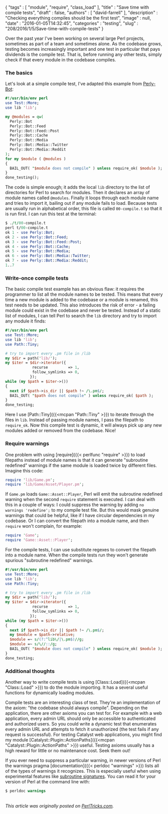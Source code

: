 {
   "tags" : [
      "module",
      "require",
      "class_load"
   ],
   "title" : "Save time with compile tests",
   "draft" : false,
   "authors" : [
      "david-farrell"
   ],
   "description" : "Checking everything compiles should be the first test",
   "image" : null,
   "date" : "2016-01-05T14:32:45",
   "categories" : "testing",
   "slug" : "208/2016/1/5/Save-time-with-compile-tests"
}


Over the past year I've been working on several large Perl projects, sometimes as part of a team and sometimes alone. As the codebase grows, testing becomes increasingly important and one test in particular that pays dividends is the compile test. That is, before running any other tests, simply check if that every module in the codebase compiles.

### The basics

Let's look at a simple compile test, I've adapted this example from [Perly-Bot](https://github.com/dnmfarrell/Perly-Bot):

```perl
#!/usr/bin/env perl
use Test::More;
use lib 'lib';

my @modules = qw(
  Perly::Bot
  Perly::Bot::Feed
  Perly::Bot::Feed::Post
  Perly::Bot::Cache
  Perly::Bot::Media
  Perly::Bot::Media::Twitter
  Perly::Bot::Media::Reddit
);
for my $module ( @modules )
{
  BAIL_OUT( "$module does not compile" ) unless require_ok( $module );
}
done_testing();
```

The code is simple enough; it adds the local `lib` directory to the list of directories for Perl to search for modules. Then it declares an array of module names called `@modules`. Finally it loops through each module name and tries to import it, bailing out if any module fails to load. Because tests are usually run in alphabetical order, this file is called `00-compile.t` so that it is run first. I can run this test at the terminal:

```perl
$ ./t/00-compile.t
perl t/00-compile.t
ok 1 - use Perly::Bot;
ok 2 - use Perly::Bot::Feed;
ok 3 - use Perly::Bot::Feed::Post;
ok 4 - use Perly::Bot::Cache;
ok 5 - use Perly::Bot::Media;
ok 6 - use Perly::Bot::Media::Twitter;
ok 7 - use Perly::Bot::Media::Reddit;
1..7
```

### Write-once compile tests

The basic compile test example has an obvious flaw: it requires the programmer to list all the module names to be tested. This means that every time a new module is added to the codebase or a module is renamed, this test needs to be updated. This also introduces the risk of error - a failing module could exist in the codebase and never be tested. Instead of a static list of modules, I can tell Perl to search the `lib` directory and try to import any module it finds:

```perl
#!/usr/bin/env perl
use Test::More;
use lib 'lib';
use Path::Tiny;

# try to import every .pm file in /lib
my $dir = path('lib/');
my $iter = $dir->iterator({
            recurse         => 1,
            follow_symlinks => 0,
           });
while (my $path = $iter->())
{
  next if $path->is_dir || $path !~ /\.pm$/;
  BAIL_OUT( "$path does not compile" ) unless require_ok( $path );
}
done_testing;
```

Here I use [Path::Tiny]({{<mcpan "Path::Tiny" >}}) to iterate through the files in `lib`. Instead of passing module names, I pass the filepath to `require_ok`. Now this compile test is dynamic, it will always pick up any new modules added or removed from the codebase. Nice!

### Require warnings

One problem with using [require]({{< perlfunc "require" >}}) to load filepaths instead of module names is that it can generate "subroutine redefined" warnings if the same module is loaded twice by different files. Imagine this code:

```perl
require 'lib/Game.pm';
require 'lib/Game/Asset/Player.pm';
```

If `Game.pm` loads `Game::Asset::Player`, Perl will emit the subroutine redefined warning when the second `require` statement is executed. I can deal with this in a couple of ways: I could suppress the warning by adding `no warnings 'redefine';` to my compile test file. But this would mask genuine warnings that could be helpful, like if I have circular dependencies in my codebase. Or I can convert the filepath into a module name, and then `require` won't complain, for example:

```perl
require 'Game';
require 'Game::Asset::Player';
```

For the compile tests, I can use substitute regexes to convert the filepath into a module name. When the compile tests run they won't generate spurious "subroutine redefined" warnings.

```perl
#!/usr/bin/env perl
use Test::More;
use lib 'lib';
use Path::Tiny;

# try to import every .pm file in /lib
my $dir = path('lib/');
my $iter = $dir->iterator({
            recurse         => 1,
            follow_symlinks => 0,
           });
while (my $path = $iter->())
{
  next if $path->is_dir || $path !~ /\.pm$/;
  my $module = $path->relative;
  $module =~ s/(?:^lib\/|\.pm$)//g;
  $module =~ s/\//::/g;
  BAIL_OUT( "$module does not compile" ) unless require_ok( $module );
}
done_testing;
```

### Additional thoughts

Another way to write compile tests is using [Class::Load]({{<mcpan "Class::Load" >}}) to do the module importing. It has a several useful functions for dynamically loading modules.

Compile tests are an interesting class of test. They're an implementation of the axiom: "the codebase should always compile". Depending on the application, there are other axioms you can test for. For example with a web application, every admin URL should only be accessible to authenticated and authorized users. So you could write a dynamic test that enumerates every admin URL and attempts to fetch it unauthorized (the test fails if any request is successful). For testing Catalyst web applications, you might find my module [Catalyst::Plugin::ActionPaths]({{<mcpan "Catalyst::Plugin::ActionPaths" >}}) useful. Testing axioms usually has a high reward for little or no maintenance cost. Seek them out!

If you ever need to suppress a particular warning, in newer versions of Perl the warnings pragma [documentation]({{< perldoc "warnings" >}}) lists all of the types of warnings it recognizes. This is especially useful when using experimental features like [subroutine signatures](http://perltricks.com/article/72/2014/2/24/Perl-levels-up-with-native-subroutine-signatures). You can read it for your version of Perl at the command line with:

```perl
$ perldoc warnings
```

\
*This article was originally posted on [PerlTricks.com](http://perltricks.com).*
